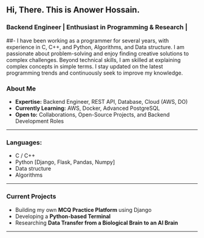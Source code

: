 ## Hi, There. This is Anower Hossain.

### Backend Engineer | Enthusiast in Programming & Research |

##- I have been working as a programmer for several years, with experience in C, C++, and Python, Algorithms, and Data structure. I am passionate about problem-solving and enjoy finding creative solutions to complex challenges. Beyond technical skills, I am skilled at explaining complex concepts in simple terms. I stay updated on the latest programming trends and continuously seek to improve my knowledge.

### About Me
- **Expertise:** Backend Engineer, REST API, Database, Cloud (AWS, DO)
- **Currently Learning:** AWS, Docker, Advanced PostgreSQL
- **Open to:** Collaborations, Open-Source Projects, and Backend Development Roles

---

#### <h3 align="left">Languages:</h3>
- C / C++
- Python [Django, Flask, Pandas, Numpy]
- Data structure
- Algorithms


---

### Current Projects
- Building my own **MCQ Practice Platform** using Django
- Developing a **Python-based Terminal**
- Researching **Data Transfer from a Biological Brain to an AI Brain**


---



